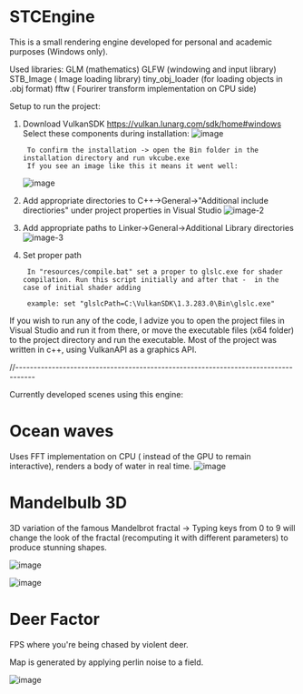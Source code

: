 # STCEngine

This is a small rendering engine developed for personal and academic purposes (Windows only).

Used libraries:
    GLM (mathematics)
    GLFW (windowing and input library)
    STB_Image ( Image loading library)
    tiny_obj_loader (for loading objects in .obj format)
    fftw ( Fourirer transform implementation on CPU side)

Setup to run the project:

1) Download VulkanSDK https://vulkan.lunarg.com/sdk/home#windows
Select these components during installation:
    ![image](https://github.com/zemi-taj-fromaz/DZGEngine/assets/99961022/433e455f-aa3c-4731-899d-607608e973b4)

        To confirm the installation -> open the Bin folder in the installation directory and run vkcube.exe
        If you see an image like this it means it went well:
    ![image](https://github.com/zemi-taj-fromaz/DZGEngine/assets/99961022/715b30e3-2b17-41a5-b0b9-a9e68ad9abfb)

3) Add appropriate directories to C++->General->"Additional include directiories" under project properties in Visual Studio
        ![image-2](https://github.com/zemi-taj-fromaz/STCEngine/assets/99961022/3e3213a1-bd70-48a9-98f0-06dc0b14543c)


4) Add appropriate paths to Linker->General->Additional Library directories
        ![image-3](https://github.com/zemi-taj-fromaz/STCEngine/assets/99961022/05ca0033-af7a-466d-a223-904160417efa)


6) Set proper path
        
        In "resources/compile.bat" set a proper to glslc.exe for shader compilation. Run this script initially and after that -  in the case of initial shader adding

        example: set "glslcPath=C:\VulkanSDK\1.3.283.0\Bin\glslc.exe"

If you wish to run any of the code, I advize you to open the project files in Visual Studio and run it from there, or move the executable files (x64 folder) to the project directory and run the executable.
Most of the project was written in c++, using VulkanAPI as a graphics API.

//-----------------------------------------------------------------------------------

Currently developed scenes using this engine:

# Ocean waves
Uses FFT implementation on CPU ( instead of the GPU to remain interactive), renders a body of water in real time.
![image](https://github.com/zemi-taj-fromaz/VulkanEngine/assets/99961022/fcb958dc-88e8-496a-b5e2-9116cdc1f624)

# Mandelbulb 3D

3D variation of the famous Mandelbrot fractal -> Typing keys from 0 to 9 will change the look of the fractal (recomputing it with different parameters)
to produce stunning shapes.

![image](https://github.com/zemi-taj-fromaz/VulkanEngine/assets/99961022/fb309db8-31b2-45a5-8d1c-933f0868132c)

![image](https://github.com/zemi-taj-fromaz/VulkanEngine/assets/99961022/6fe9a1ef-2043-4264-b205-b2a68a0bd5f9)



# Deer Factor

FPS where you're being chased by violent deer.

Map is generated by applying perlin noise to a  field.

![image](https://github.com/zemi-taj-fromaz/VulkanEngine/assets/99961022/59c9da95-3c64-4b3f-9ef7-53dea5e48dbe)




